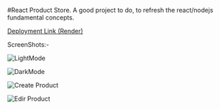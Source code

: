 #React Product Store.
A good project to do, to refresh the react/nodejs fundamental concepts.

[Deployment Link (Render)](https://reactproductstore.onrender.com)

ScreenShots:-

![LightMode](https://github.com/user-attachments/assets/bad54d2d-4598-4626-9d52-a14b0bab327a)

![DarkMode](https://github.com/user-attachments/assets/4e53d256-381e-41ee-9c1b-7b8d440028d3)

![Create Product](https://github.com/user-attachments/assets/cd2532ec-3aa3-4d0f-922e-08faf4e0edfb)

![Edir Product](https://github.com/user-attachments/assets/58f595ee-66b1-4d3c-9490-b484479f9c09)


